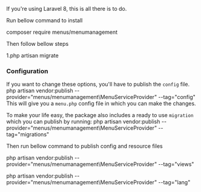 If you're using Laravel 8, this is all there is to do.

Run bellow command to install

composer require menus/menumanagement

Then follow bellow steps

1.php artisan migrate

### Configuration

If you want to change these options, you'll have to publish the `config` file.
    php artisan vendor:publish --provider="menus/menumanagement\MenuServiceProvider" --tag="config"
This will give you a `menu.php` config file in which you can make the changes.

To make your life easy, the package also includes a ready to use `migration` which you can publish by running:
    php artisan vendor:publish --provider="menus/menumanagement\MenuServiceProvider" --tag="migrations"
    
Then run bellow command to publish config and resource files

php artisan vendor:publish --provider="menus/menumanagement\MenuServiceProvider" --tag="views"

php artisan vendor:publish --provider="menus/menumanagement\MenuServiceProvider" --tag="lang"
